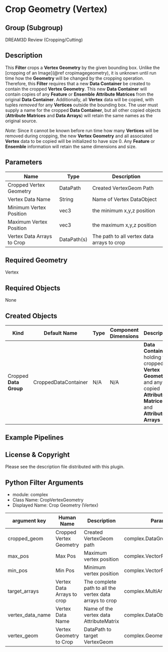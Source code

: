 # Crop Geometry (Vertex)


## Group (Subgroup) ##

DREAM3D Review (Cropping/Cutting)

## Description ##

This **Filter** crops a **Vertex Geometry** by the given bounding box.  Unlike the [cropping of an Image](@ref cropimagegeometry), it is unknown until run time how the **Geometry** will be changed by the cropping operation.  Therefore, this **Filter** requires that a new **Data Container** be created to contain the cropped **Vertex Geometry**.  This new **Data Container** will contain copies of any **Feature** or **Ensemble** **Attribute Matrices** from the original **Data Container**.  Additionally, all **Vertex** data will be copied, with tuples _removed_ for any **Vertices** outside the bounding box.  The user must supply a name for the cropped **Data Container**, but all other copied objects (**Attribute Matrices** and **Data Arrays**) will retain the same names as the original source.

_Note:_ Since it cannot be known before run time how many **Vertices** will be removed during cropping, the new **Vertex Geometry** and all associated **Vertex** data to be copied will be initialized to have size 0.  Any **Feature** or **Ensemble** information will retain the same dimensions and size.     

## Parameters ##

| Name | Type | Description |
|------|------|-------------|
| Cropped Vertex Geometry | DataPath | Created VertexGeom Path |
| Vertex Data Name | String | Name of Vertex DataObject |
| Minimum Vertex Position | vec3 | the minimum x,y,z position |
| Maximum Vertex Position | vec3 | the maximum x,y,z position |
| Vertex Data Arrays to Crop | DataPath(s) | The path to all vertex data arrays to crop |

## Required Geometry ###

Vertex

## Required Objects ##

None

## Created Objects ##

| Kind | Default Name | Type | Component Dimensions | Description |
|------|--------------|------|----------------------|-------------|
| Cropped **Data Group** | CroppedDataContainer | N/A | N/A | **Data Container** holding the cropped **Vertex Geometry** and any copied **Attribute Matrices** and **Attribute Arrays** |

## Example Pipelines ##



## License & Copyright ##

Please see the description file distributed with this plugin.



## Python Filter Arguments

+ module: complex
+ Class Name: CropVertexGeometry
+ Displayed Name: Crop Geometry (Vertex)

| argument key | Human Name | Description | Parameter Type |
|--------------|------------|-------------|----------------|
| cropped_geom | Cropped Vertex Geometry | Created VertexGeom path | complex.DataGroupCreationParameter |
| max_pos | Max Pos | Maximum vertex position | complex.VectorFloat32Parameter |
| min_pos | Min Pos | Minimum vertex position | complex.VectorFloat32Parameter |
| target_arrays | Vertex Data Arrays to crop | The complete path to all the vertex data arrays to crop | complex.MultiArraySelectionParameter |
| vertex_data_name | Vertex Data Name | Name of the vertex data AttributeMatrix | complex.DataObjectNameParameter |
| vertex_geom | Vertex Geometry to Crop | DataPath to target VertexGeom | complex.GeometrySelectionParameter |

